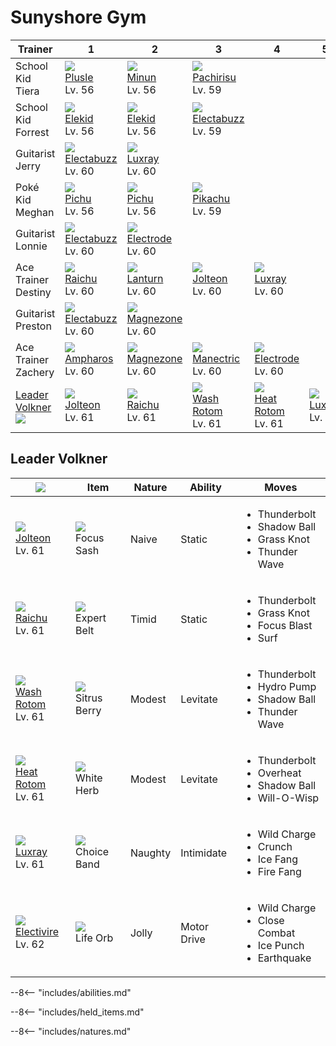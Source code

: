 # Sunyshore Gym

Trainer                          | 1                                  | 2                                 | 3                                       | 4                                       | 5                              | 6
---                              | ---                                | ---                               | ---                                     | ---                                     | ---                            | ---
School Kid Tiera                 | ![][311]<br>[Plusle]<br>Lv. 56     | ![][312]<br>[Minun]<br>Lv. 56     | ![][417]<br>[Pachirisu]<br>Lv. 59       | &nbsp;                                  | &nbsp;                         | &nbsp;
School Kid Forrest               | ![][239]<br>[Elekid]<br>Lv. 56     | ![][239]<br>[Elekid]<br>Lv. 56    | ![][125]<br>[Electabuzz]<br>Lv. 59      | &nbsp;                                  | &nbsp;                         | &nbsp;
Guitarist Jerry                  | ![][125]<br>[Electabuzz]<br>Lv. 60 | ![][405]<br>[Luxray]<br>Lv. 60    | &nbsp;                                  | &nbsp;                                  | &nbsp;                         | &nbsp;
Poké Kid Meghan                  | ![][172]<br>[Pichu]<br>Lv. 56      | ![][172]<br>[Pichu]<br>Lv. 56     | ![][025]<br>[Pikachu]<br>Lv. 59         | &nbsp;                                  | &nbsp;                         | &nbsp;
Guitarist Lonnie                 | ![][125]<br>[Electabuzz]<br>Lv. 60 | ![][101]<br>[Electrode]<br>Lv. 60 | &nbsp;                                  | &nbsp;                                  | &nbsp;                         | &nbsp;
Ace Trainer Destiny              | ![][026]<br>[Raichu]<br>Lv. 60     | ![][171]<br>[Lanturn]<br>Lv. 60   | ![][135]<br>[Jolteon]<br>Lv. 60         | ![][405]<br>[Luxray]<br>Lv. 60          | &nbsp;                         | &nbsp;
Guitarist Preston                | ![][125]<br>[Electabuzz]<br>Lv. 60 | ![][462]<br>[Magnezone]<br>Lv. 60 | &nbsp;                                  | &nbsp;                                  | &nbsp;                         | &nbsp;
Ace Trainer Zachery              | ![][181]<br>[Ampharos]<br>Lv. 60   | ![][462]<br>[Magnezone]<br>Lv. 60 | ![][310]<br>[Manectric]<br>Lv. 60       | ![][101]<br>[Electrode]<br>Lv. 60       | &nbsp;                         | &nbsp;
[Leader Volkner]<br>![][volkner] | ![][135]<br>[Jolteon]<br>Lv. 61    | ![][026]<br>[Raichu]<br>Lv. 61    | ![][479-wash]<br>[Wash Rotom]<br>Lv. 61 | ![][479-heat]<br>[Heat Rotom]<br>Lv. 61 | ![][405]<br>[Luxray]<br>Lv. 61 | ![][466]<br>[Electivire]<br>Lv. 62

## Leader Volkner

![][volkner]                            | Item                              | Nature  | Ability     | Moves
---                                     | ---                               | ---     | ---         | ---
![][135]<br>[Jolteon]<br>Lv. 61         | ![][focus-sash]<br>Focus Sash     | Naive   | Static      | <ul><li>Thunderbolt</li><li>Shadow Ball</li><li>Grass Knot</li><li>Thunder Wave</li></ul>
![][026]<br>[Raichu]<br>Lv. 61          | ![][expert-belt]<br>Expert Belt   | Timid   | Static      | <ul><li>Thunderbolt</li><li>Grass Knot</li><li>Focus Blast</li><li>Surf</li></ul>
![][479-wash]<br>[Wash Rotom]<br>Lv. 61 | ![][sitrus-berry]<br>Sitrus Berry | Modest  | Levitate    | <ul><li>Thunderbolt</li><li>Hydro Pump</li><li>Shadow Ball</li><li>Thunder Wave</li></ul>
![][479-heat]<br>[Heat Rotom]<br>Lv. 61 | ![][white-herb]<br>White Herb     | Modest  | Levitate    | <ul><li>Thunderbolt</li><li>Overheat</li><li>Shadow Ball</li><li>Will-O-Wisp</li></ul>
![][405]<br>[Luxray]<br>Lv. 61          | ![][choice-band]<br>Choice Band   | Naughty | Intimidate  | <ul><li>Wild Charge</li><li>Crunch</li><li>Ice Fang</li><li>Fire Fang</li></ul>
![][466]<br>[Electivire]<br>Lv. 62      | ![][life-orb]<br>Life Orb         | Jolly   | Motor Drive | <ul><li>Wild Charge</li><li>Close Combat</li><li>Ice Punch</li><li>Earthquake</li></ul>

--8<-- "includes/abilities.md"

--8<-- "includes/held_items.md"

--8<-- "includes/natures.md"

[Leader Volkner]: #leader-volkner
[Wash Rotom]: ../../pokemons/479/#wash-rotom
[Heat Rotom]: ../../pokemons/479/#heat-rotom
[Pikachu]: ../../pokemons/025/
[Raichu]: ../../pokemons/026/
[Electrode]: ../../pokemons/101/
[Electabuzz]: ../../pokemons/125/
[Jolteon]: ../../pokemons/135/
[Lanturn]: ../../pokemons/171/
[Pichu]: ../../pokemons/172/
[Ampharos]: ../../pokemons/181/
[Elekid]: ../../pokemons/239/
[Manectric]: ../../pokemons/310/
[Plusle]: ../../pokemons/311/
[Minun]: ../../pokemons/312/
[Luxray]: ../../pokemons/405/
[Pachirisu]: ../../pokemons/417/
[Magnezone]: ../../pokemons/462/
[Electivire]: ../../pokemons/466/
[choice-band]: ../img/items/choice-band.png
[expert-belt]: ../img/items/expert-belt.png
[focus-sash]: ../img/items/focus-sash.png
[life-orb]: ../img/items/life-orb.png
[sitrus-berry]: ../img/items/sitrus-berry.png
[white-herb]: ../img/items/white-herb.png
[025]: ../img/pokemon/025.png
[026]: ../img/pokemon/026.png
[101]: ../img/pokemon/101.png
[125]: ../img/pokemon/125.png
[135]: ../img/pokemon/135.png
[171]: ../img/pokemon/171.png
[172]: ../img/pokemon/172.png
[181]: ../img/pokemon/181.png
[239]: ../img/pokemon/239.png
[310]: ../img/pokemon/310.png
[311]: ../img/pokemon/311.png
[312]: ../img/pokemon/312.png
[405]: ../img/pokemon/405.png
[417]: ../img/pokemon/417.png
[462]: ../img/pokemon/462.png
[466]: ../img/pokemon/466.png
[479-heat]: ../img/pokemon/479-heat.png
[479-wash]: ../img/pokemon/479-wash.png
[volkner]: ../img/trainer/volkner.png

